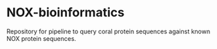# NOX-bioinformatics
Repository for pipeline to query coral protein sequences against known NOX protein sequences.
